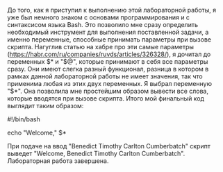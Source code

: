 До того, как я приступил к выполнению этой лабораторной работы, я уже был немного знаком с основами программирования и с синтаксисом языка Bash.
Это позволило мне сразу определить необходимый инструмент для выполнения поставленной задачи, а именно переменные, способные принимать параметры при вызове скрипта.
Нагуглив статью на хабре про эти самые параметры (https://habr.com/ru/companies/ruvds/articles/326328/), я дочитал до переменных $* и "$@", которые принимают в себя все параметры сразу.
Они имеют слегка разный функционал, разница в котором в рамках данной лабораторной работы не имеет значения, так что применима любая из этих двух переменных.
Я выбрал переменную "$*". Она позволила мне простейшим образом вывести все слова, которые вводятся при вызове скрипта.
Итого мой финальный код выглядит таким образом:

#!/bin/bash

echo "Welcome," $*

При подаче на ввод "Benedict Timothy Carlton Cumberbatch" скрипт выведет "Welcome, Benedict Timothy Carlton Cumberbatch".
Лабораторная работа завершена.
